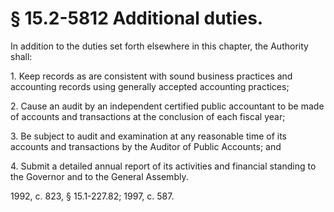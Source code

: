 # § 15.2-5812 Additional duties.

<p>In addition to the duties set forth elsewhere in this chapter, the Authority shall:</p><p>1. Keep records as are consistent with sound business practices and accounting records using generally accepted accounting practices;</p><p>2. Cause an audit by an independent certified public accountant to be made of accounts and transactions at the conclusion of each fiscal year;</p><p>3. Be subject to audit and examination at any reasonable time of its accounts and transactions by the Auditor of Public Accounts; and</p><p>4. Submit a detailed annual report of its activities and financial standing to the Governor and to the General Assembly.</p><p>1992, c. 823, § 15.1-227.82; 1997, c. 587.</p>